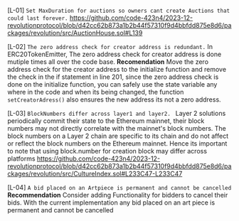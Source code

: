 [L-01] `Set MaxDuration for auctions so owners cant create Auctions that could last forever.` 
https://github.com/code-423n4/2023-12-revolutionprotocol/blob/d42cc62b873a1b2b44f57310f9d4bbfdd875e8d6/packages/revolution/src/AuctionHouse.sol#L139

[L-02] `The zero address check for creator address is redundant.` 
In ERC20TokenEmitter, The zero address check for creator address is done mutiple times all over the code base. 
**Recomendation**
Move the zero address check for the creator address to the initialize function and remove the check in the if statement in line 201, since the zero address check is done on the initialize function, you can safely use the state variable any where in the code and when its being changed, the function `setCreatorAdress()` also ensures the new address its not a zero address. 

[L-03] `BlockNumbers differ across layer1 and layer2. `
Layer 2 solutions periodically commit their state to the Ethereum mainnet, their block numbers may not directly correlate with the mainnet's block numbers. The block numbers on a Layer 2 chain are specific to its chain and do not affect or reflect the block numbers on the Ethereum mainnet. Hence its important to note that using block.number for creation block may differ across platforms
https://github.com/code-423n4/2023-12-revolutionprotocol/blob/d42cc62b873a1b2b44f57310f9d4bbfdd875e8d6/packages/revolution/src/CultureIndex.sol#L233C47-L233C47

[L-04] `A bid placed on an Artpiece is permanent and cannot be cancelled`
**Recommendation**
Consider adding Functionality for bidders to cancel their bids. With the current implementation any bid placed on an art piece is permanent and cannot be cancelled 